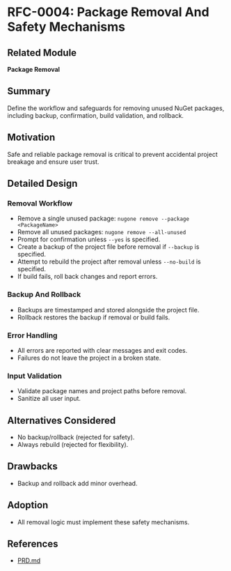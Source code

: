 # RFC-0004: Package Removal And Safety Mechanisms

## Related Module

**Package Removal**

## Summary

Define the workflow and safeguards for removing unused NuGet packages, including backup, confirmation, build validation, and rollback.

## Motivation

Safe and reliable package removal is critical to prevent accidental project breakage and ensure user trust.

## Detailed Design

### Removal Workflow
- Remove a single unused package: `nugone remove --package <PackageName>`
- Remove all unused packages: `nugone remove --all-unused`
- Prompt for confirmation unless `--yes` is specified.
- Create a backup of the project file before removal if `--backup` is specified.
- Attempt to rebuild the project after removal unless `--no-build` is specified.
- If build fails, roll back changes and report errors.

### Backup And Rollback
- Backups are timestamped and stored alongside the project file.
- Rollback restores the backup if removal or build fails.

### Error Handling
- All errors are reported with clear messages and exit codes.
- Failures do not leave the project in a broken state.

### Input Validation
- Validate package names and project paths before removal.
- Sanitize all user input.

## Alternatives Considered
- No backup/rollback (rejected for safety).
- Always rebuild (rejected for flexibility).

## Drawbacks
- Backup and rollback add minor overhead.

## Adoption
- All removal logic must implement these safety mechanisms.

## References
- [PRD.md](../PRD.md)
